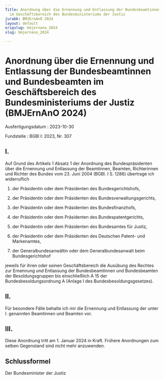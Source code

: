```yaml
---
Title: Anordnung über die Ernennung und Entlassung der Bundesbeamtinnen und Bundesbeamten
  im Geschäftsbereich des Bundesministeriums der Justiz
jurabk: BMJErnAnO 2024
layout: default
origslug: bmjernano_2024
slug: bmjernano_2024

---
```


# Anordnung über die Ernennung und Entlassung der Bundesbeamtinnen und Bundesbeamten im Geschäftsbereich des Bundesministeriums der Justiz (BMJErnAnO 2024)

Ausfertigungsdatum
:   2023-10-30

Fundstelle
:   BGBl I: 2023, Nr. 307


## I.

Auf Grund des Artikels 1 Absatz 1 der Anordnung des Bundespräsidenten über die Ernennung und Entlassung der Beamtinnen, Beamten, Richterinnen und Richter des Bundes vom 23. Juni 2004 (BGBl. I S. 1286) übertrage ich widerruflich

1.  der Präsidentin oder dem Präsidenten des Bundesgerichtshofs,


2.  der Präsidentin oder dem Präsidenten des Bundesverwaltungsgerichts,


3.  der Präsidentin oder dem Präsidenten des Bundesfinanzhofs,


4.  der Präsidentin oder dem Präsidenten des Bundespatentgerichts,


5.  der Präsidentin oder dem Präsidenten des Bundesamtes für Justiz,


6.  der Präsidentin oder dem Präsidenten des Deutschen Patent- und Markenamtes,


7.  der Generalbundesanwältin oder dem Generalbundesanwalt beim Bundesgerichtshof



jeweils für ihren oder seinen Geschäftsbereich die Ausübung des Rechtes zur Ernennung und Entlassung der Bundesbeamtinnen und Bundesbeamten der Besoldungsgruppen bis einschließlich A 15 der Bundesbesoldungsordnung A (Anlage I des Bundesbesoldungsgesetzes).


## II.

Für besondere Fälle behalte ich mir die Ernennung und Entlassung der unter I. genannten Beamtinnen und Beamten vor.


## III.

Diese Anordnung tritt am 1. Januar 2024 in Kraft. Frühere Anordnungen zum selben Gegenstand sind nicht mehr anzuwenden.


## Schlussformel

Der Bundesminister der Justiz

